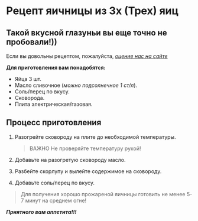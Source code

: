 # Рецепт яичницы из 3х (Трех) яиц

## Такой вкусной глазуньи вы еще точно не пробовали!))

Если вы довольны рецептом, пожалуйста, [ *оцение нас на сайте*][def]

[def]: https://supereggs.ru "СуперЯичница"

**Для приготовления вам понадобятся:**

- Яйца 3 шт.
- Масло сливочное (*можно подсолнечное 1 ст/л*).
- Соль/перец по вкусу.
- Сковорода.
- Плита электрическая/газовая.

## Процесс приготовления

1. Разогрейте сковороду на плите до необходимой температуры.

    > ВАЖНО Не проверяйте температуру рукой!

2. Добавьте на разогретую сковороду масло.
3. Разбейте скорлупу и вылейте содержимое на сковороду.
4. Добавьте соль/перец по вкусу.

>Для получения хорошо прожареной яичницы готовить не менее 5-7 минут на среднем огне!

***Приятного вам аппетита!!!***

[def]: https://supereggs.ru "СуперЯичница"
